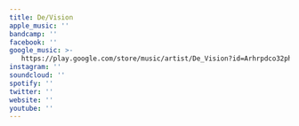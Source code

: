 ```yaml
---
title: De/Vision
apple_music: ''
bandcamp: ''
facebook: ''
google_music: >-
   https://play.google.com/store/music/artist/De_Vision?id=Arhrpdco32ph7locv2rua52hzey
instagram: ''
soundcloud: ''
spotify: ''
twitter: ''
website: ''
youtube: ''
---
```


